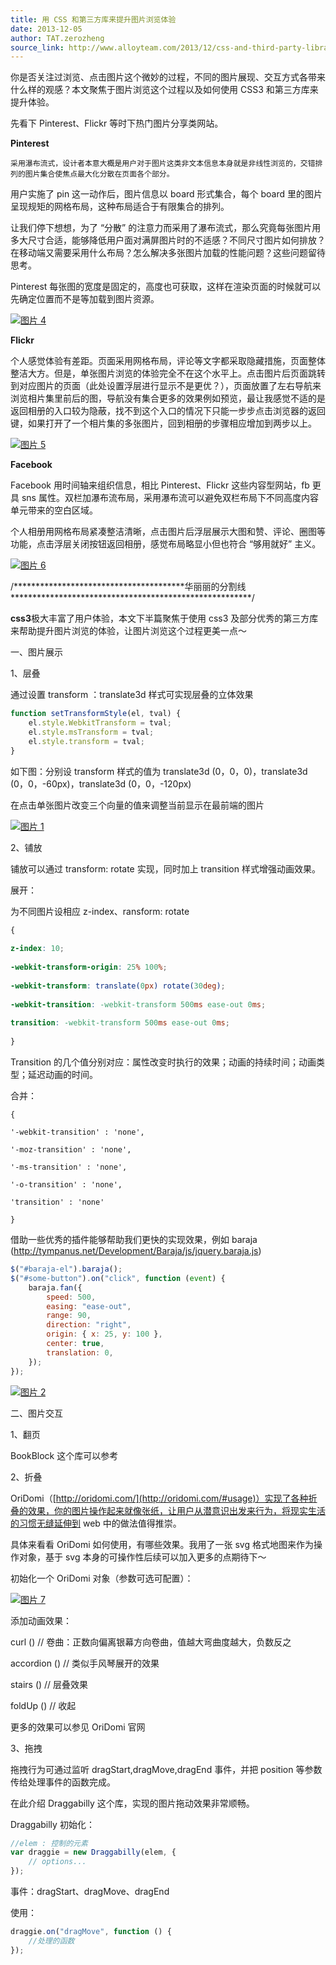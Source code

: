```yaml
---
title: 用 CSS 和第三方库来提升图片浏览体验
date: 2013-12-05
author: TAT.zerozheng
source_link: http://www.alloyteam.com/2013/12/css-and-third-party-libraries-used-to-improve-image-browsing-experience/
---
```


你是否关注过浏览、点击图片这个微妙的过程，不同的图片展现、交互方式各带来什么样的观感？本文聚焦于图片浏览这个过程以及如何使用 CSS3 和第三方库来提升体验。

先看下 Pinterest、Flickr 等时下热门图片分享类网站。

**Pinterest**

    采用瀑布流式，设计者本意大概是用户对于图片这类非文本信息本身就是非线性浏览的，交错排列的图片集合使焦点最大化分散在页面各个部分。

用户实施了 pin 这一动作后，图片信息以 board 形式集合，每个 board 里的图片呈现规矩的网格布局，这种布局适合于有限集合的排列。

让我们停下想想，为了 “分散” 的注意力而采用了瀑布流式，那么究竟每张图片用多大尺寸合适，能够降低用户面对满屏图片时的不适感？不同尺寸图片如何排放？在移动端又需要采用什么布局？怎么解决多张图片加载的性能问题？这些问题留待思考。

Pinterest 每张图的宽度是固定的，高度也可获取，这样在渲染页面的时候就可以先确定位置而不是等加载到图片资源。

[![图片 4](http://www.alloyteam.com/wp-content/uploads/2013/12/图片4.png)](http://www.alloyteam.com/wp-content/uploads/2013/12/图片4.png)

**Flickr**  

个人感觉体验有差距。页面采用网格布局，评论等文字都采取隐藏措施，页面整体整洁大方。但是，单张图片浏览的体验完全不在这个水平上。点击图片后页面跳转到对应图片的页面（此处设置浮层进行显示不是更优？），页面放置了左右导航来浏览相片集里前后的图，导航没有集合更多的效果例如预览，最让我感觉不适的是返回相册的入口较为隐蔽，找不到这个入口的情况下只能一步步点击浏览器的返回键，如果打开了一个相片集的多张图片，回到相册的步骤相应增加到两步以上。

[![图片 5](http://www.alloyteam.com/wp-content/uploads/2013/12/图片5.png)](http://www.alloyteam.com/wp-content/uploads/2013/12/图片5.png)

**Facebook**

Facebook 用时间轴来组织信息，相比 Pinterest、Flickr 这些内容型网站，fb 更具 sns 属性。双栏加瀑布流布局，采用瀑布流可以避免双栏布局下不同高度内容单元带来的空白区域。

个人相册用网格布局紧凑整洁清晰，点击图片后浮层展示大图和赞、评论、圈图等功能，点击浮层关闭按钮返回相册，感觉布局略显小但也符合 “够用就好” 主义。

[![图片 6](http://www.alloyteam.com/wp-content/uploads/2013/12/图片6.png)](http://www.alloyteam.com/wp-content/uploads/2013/12/图片6.png)

/\*\*\*\*\*\*\*\*\*\*\*\*\*\*\*\*\*\*\*\*\*\*\*\*\*\*\*\*\*\*\*\*\*\*\*\*\*\*\*华丽丽的分割线\*\*\*\*\*\*\*\*\*\*\*\*\*\*\*\*\*\*\*\*\*\*\*\*\*\*\*\*\*\*\*\*\*\*\*\*\*\*\*\*\*\*\*\*\*\*\*\*\*\*\*\*\*\*\*/

**css3**极大丰富了用户体验，本文下半篇聚焦于使用 css3 及部分优秀的第三方库来帮助提升图片浏览的体验，让图片浏览这个过程更美一点～

一、图片展示

1、层叠

通过设置 transform ：translate3d 样式可实现层叠的立体效果

```javascript
function setTransformStyle(el, tval) {
    el.style.WebkitTransform = tval;
    el.style.msTransform = tval;
    el.style.transform = tval;
}
```

如下图：分别设 transform 样式的值为 translate3d (0，0，0)，translate3d (0，0，-60px)，translate3d (0，0，-120px)

在点击单张图片改变三个向量的值来调整当前显示在最前端的图片

[![图片 1](http://www.alloyteam.com/wp-content/uploads/2013/12/图片1.png)](http://www.alloyteam.com/wp-content/uploads/2013/12/图片1.png)

2、铺放

铺放可以通过 transform: rotate 实现，同时加上 transition 样式增强动画效果。

展开：

为不同图片设相应 z-index、ransform: rotate

```css
{
 
z-index: 10;
 
-webkit-transform-origin: 25% 100%;
 
-webkit-transform: translate(0px) rotate(30deg);
 
-webkit-transition: -webkit-transform 500ms ease-out 0ms;
 
transition: -webkit-transform 500ms ease-out 0ms;
 
}
```

Transition 的几个值分别对应：属性改变时执行的效果；动画的持续时间；动画类型；延迟动画的时间。

合并：

    {
     
    '-webkit-transition' : 'none',
     
    '-moz-transition' : 'none',
     
    '-ms-transition' : 'none',
     
    '-o-transition' : 'none',
     
    'transition' : 'none'
     
    }

借助一些优秀的插件能够帮助我们更快的实现效果，例如 baraja (<http://tympanus.net/Development/Baraja/js/jquery.baraja.js>)

```javascript
$("#baraja-el").baraja();
$("#some-button").on("click", function (event) {
    baraja.fan({
        speed: 500,
        easing: "ease-out",
        range: 90,
        direction: "right",
        origin: { x: 25, y: 100 },
        center: true,
        translation: 0,
    });
});
```

[![图片 2](http://www.alloyteam.com/wp-content/uploads/2013/12/图片2.png)](http://www.alloyteam.com/wp-content/uploads/2013/12/图片2.png)

二、图片交互

1、翻页

BookBlock 这个库可以参考

2、折叠

OriDomi（[http://oridomi.com/](http://oridomi.com/#usage)）实现了各种折叠的效果，你的图片操作起来就像张纸，让用户从潜意识出发来行为，将现实生活的习惯无缝延伸到 web 中的做法值得推崇。

具体来看看 OriDomi 如何使用，有哪些效果。我用了一张 svg 格式地图来作为操作对象，基于 svg 本身的可操作性后续可以加入更多的点期待下～

初始化一个 OriDomi 对象（参数可选可配置）：

[![图片 7](http://www.alloyteam.com/wp-content/uploads/2013/12/图片7.png)](http://www.alloyteam.com/wp-content/uploads/2013/12/图片7.png)

添加动画效果：

curl () // 卷曲：正数向偏离银幕方向卷曲，值越大弯曲度越大，负数反之

accordion () // 类似手风琴展开的效果

stairs () // 层叠效果

foldUp () // 收起

更多的效果可以参见 OriDomi 官网

3、拖拽

拖拽行为可通过监听 dragStart,dragMove,dragEnd 事件，并把 position 等参数传给处理事件的函数完成。

在此介绍 Draggabilly 这个库，实现的图片拖动效果非常顺畅。

Draggabilly 初始化：

```javascript
//elem : 控制的元素
var draggie = new Draggabilly(elem, {
    // options...
});
```

事件：dragStart、dragMove、dragEnd

使用：

```javascript
draggie.on("dragMove", function () {
    //处理的函数
});
```